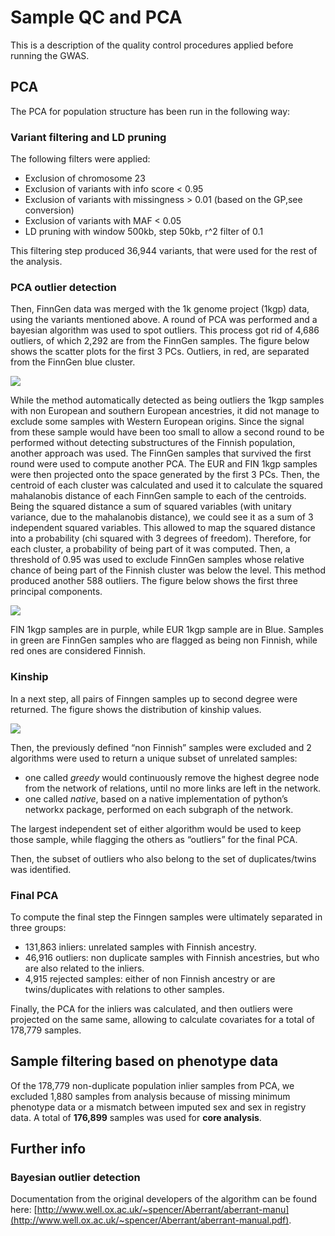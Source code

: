 # Sample QC and PCA

This is a description of the quality control procedures applied before running the GWAS.

## PCA

The PCA for population structure has been run in the following way:

### Variant filtering and LD pruning

The following filters were applied:

* Exclusion of chromosome 23 
* Exclusion of variants with info score &lt; 0.95
* Exclusion of variants with missingness &gt; 0.01 \(based on the GP,see conversion\)
* Exclusion of variants with MAF &lt; 0.05
* LD pruning with window 500kb, step 50kb, r^2 filter of 0.1 

This filtering step produced 36,944 variants, that were used for the rest of the analysis.

### PCA outlier detection

Then, FinnGen data was merged with the 1k genome project \(1kgp\) data, using the variants mentioned above. A round of PCA was performed and a bayesian algorithm was used to spot outliers. This process got rid of 4,686 outliers, of which 2,292 are from the FinnGen samples. The figure below shows the scatter plots for the first 3 PCs. Outliers, in red, are separated from the FinnGen blue cluster.

![](../../.gitbook/assets/screenshot-2020-11-20-at-15.09.03.png)

While the method automatically detected as being outliers the 1kgp samples with non European and southern European ancestries, it did not manage to exclude some samples with Western European origins. Since the signal from these sample would have been too small to allow a second round to be performed without detecting substructures of the Finnish population, another approach was used. The FinnGen samples that survived the first round were used to compute another PCA. The EUR and FIN 1kgp samples were then projected onto the space generated by the first 3 PCs. Then, the centroid of each cluster was calculated and used it to calculate the squared mahalanobis distance of each FinnGen sample to each of the centroids. Being the squared distance a sum of squared variables \(with unitary variance, due to the mahalanobis distance\), we could see it as a sum of 3 independent squared variables. This allowed to map the squared distance into a probability \(chi squared with 3 degrees of freedom\). Therefore, for each cluster, a probability of being part of it was computed. Then, a threshold of 0.95 was used to exclude FinnGen samples whose relative chance of being part of the Finnish cluster was below the level. This method produced another 588 outliers. The figure below shows the first three principal components.

![](../../.gitbook/assets/screenshot-2020-11-20-at-15.10.29.png)

FIN 1kgp samples are in purple, while EUR 1kgp sample are in Blue. Samples in green are FinnGen samples who are flagged as being non Finnish, while red ones are considered Finnish.

### Kinship

In a next step, all pairs of Finngen samples up to second degree were returned. The figure shows the distribution of kinship values.

![](../../.gitbook/assets/screenshot-2020-11-20-at-15.12.04.png)

Then, the previously defined “non Finnish” samples were excluded and 2 algorithms were used to return a unique subset of unrelated samples:

* one called _greedy_ would continuously remove the highest degree node from the network of relations, until no more links are left in the network.
* one called _native_, based on a native implementation of python’s networkx package, performed on each subgraph of the network.

The largest independent set of either algorithm would be used to keep those sample, while flagging the others as “outliers” for the final PCA. 

Then, the subset of outliers who also belong to the set of duplicates/twins was identified.

### Final PCA

To compute the final step the Finngen samples were ultimately separated in three groups:

* 131,863 inliers: unrelated samples with Finnish ancestry.
* 46,916 outliers: non duplicate samples with Finnish ancestries, but who are also related to the inliers. 
* 4,915 rejected samples: either of non Finnish ancestry or are twins/duplicates with relations to other samples. 

Finally, the PCA for the inliers was calculated, and then outliers were projected on the same same, allowing to calculate covariates for a total of 178,779 samples.

## Sample filtering based on phenotype data

Of the 178,779 non-duplicate population inlier samples from PCA, we excluded 1,880 samples from analysis because of missing minimum phenotype data or a mismatch between imputed sex and sex in registry data. ​A total of **176,899** samples was used for **core analysis**.

## Further info

### Bayesian outlier detection

Documentation from the original developers of the algorithm can be found here: [http://www.well.ox.ac.uk/~spencer/Aberrant/aberrant-manu](http://www.well.ox.ac.uk/~spencer/Aberrant/aberrant-manual.pdf).

